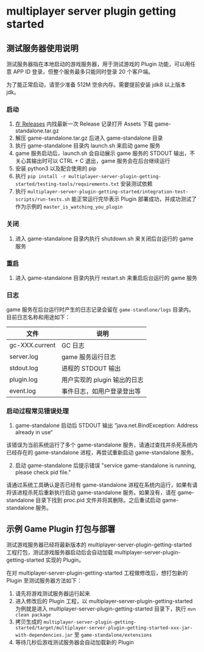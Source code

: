 # multiplayer server plugin getting started

## 测试服务器使用说明

测试服务器指在本地启动的游戏服务器，用于测试游戏的 Plugin 功能，可以用任意 APP ID 登录，但整个服务最多只能同时登录 20 个客户端。

为了能正常启动，请至少准备 512M 空余内存。需要提前安装 jdk8 以上版本 jdk。

### 启动

1. [在 Releases](https://github.com/leancloud/multiplayer-server-plugin-getting-started/releases) 内找最新一次 Release 记录打开 Assets 下载 game-standalone.tar.gz 
1. 解压 game-standalone.tar.gz 后进入 game-standalone 目录
1. 执行 game-standalone 目录内 launch.sh 来启动 game 服务
1. game 服务启动后，launch.sh 会自动展示 game 服务的 STDOUT 输出，不关心其输出时可以 CTRL + C 退出，game 服务会在后台继续运行
1. 安装 python3 以及配合使用的 pip
1. 执行 `pip install -r multiplayer-server-plugin-getting-started/testing-tools/requirements.txt` 安装测试依赖
1. 执行 `multiplayer-server-plugin-getting-started/integration-test-scripts/run-tests.sh` 能正常运行完毕表示 Plugin 部署成功，并成功测试了作为示例的 `master_is_watching_you_plugin`

### 关闭

1. 进入 game-standalone 目录内执行 shutdown.sh 来关闭后台运行的 game 服务

### 重启

1. 进入 game-standalone 目录内执行 restart.sh 来重启后台运行的 game 服务

### 日志

game 服务在后台运行时产生的日志记录会留在 `game-standlone/logs` 目录内。目前日志名称和用途如下：

文件 | 说明
---- | ---
gc-XXX.current | GC 日志
server.log | game 服务运行日志
stdout.log | 进程的 STDOUT 输出
plugin.log | 用户实现的 plugin 输出的日志
event.log | 事件日志，如用户登录登出等

### 启动过程常见错误处理

1. game-standalone 启动后 STDOUT 输出 ”java.net.BindException: Address already in use“

该错误为当前系统运行了多个 game-standalone 服务，请通过查找并杀死系统内已经存在的 game-standalone 进程，再尝试重新启动 game-standalone 服务。

2. 启动 game-standalone 后提示错误 "service game-standalone is running, please check pid file."

请通过系统工具确认是否已经有 game-standalone 进程在系统内运行，如果有请将该进程杀死后重新执行启动 game-standalone 服务。如果没有，请在 game-standalone 目录下找到 proc.pid 文件并将其删除。之后重试启动 game-standalone 服务。

## 示例 Game Plugin 打包与部署

测试游戏服务器已经将最新版本的 multiplayer-server-plugin-getting-started 工程打包，测试游戏服务器启动后会自动加载 multiplayer-server-plugin-getting-started 实现的 Plugin。

在对 multiplayer-server-plugin-getting-started 工程做修改后，想打包新的 Plugin 至测试服务器方法如下：

1. 请先将游戏测试服务器运行起来
1. 进入修改后的 Plugin 工程，以 multiplayer-server-plugin-getting-started 为例就是进入 multiplayer-server-plugin-getting-started 目录下，执行 `mvn clean package`
1. 拷贝生成的 `multiplayer-server-plugin-getting-started/target/multiplayer-server-plugin-getting-started-xxx-jar-with-dependencies.jar` 至 `game-standalone/extensions`
1. 等待几秒后游戏测试服务器会自动加载新的 Plugin


